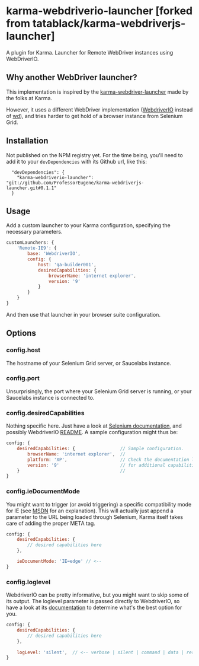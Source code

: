 # karma-webdriverio-launcher [forked from tatablack/karma-webdriverjs-launcher]

A plugin for Karma. Launcher for Remote WebDriver instances using WebDriverIO.

## Why another WebDriver launcher?
This implementation is inspired by the [karma-webdriver-launcher](https://github.com/karma-runner/karma-webdriver-launcher) made by the folks at Karma.

However, it uses a different WebDriver implementation ([WebdriverIO](http://webdriver.io/) instead of [wd](https://github.com/admc/wd)), and tries harder to get hold of a browser instance from Selenium Grid.

## Installation
Not published on the NPM registry yet. For the time being, you'll need to add it to your `devDependencies` with its Github url, like this:

```
  "devDependencies": {
    "karma-webdriverio-launcher": "git://github.com/ProfessorEugene/karma-webdriverjs-launcher.git#0.1.1"
  }
```

## Usage
Add a custom launcher to your Karma configuration, specifying the necessary parameters.

```javascript
customLaunchers: {
    'Remote-IE9': {
        base: 'WebdriverIO',
        config: {
            host: 'qa-builder001',
            desiredCapabilities: {
                browserName: 'internet explorer',
                version: '9'
            }
        }
    }
}
```

And then use that launcher in your browser suite configuration.

## Options
### config.host

The hostname of your Selenium Grid server, or Saucelabs instance.

### config.port

Unsurprisingly, the port where your Selenium Grid server is running, or your Saucelabs instance is connected to.

### config.desiredCapabilities

Nothing specific here. Just have a look at [Selenium documentation](https://code.google.com/p/selenium/wiki/DesiredCapabilities), and possibly WebdriverIO [README](https://github.com/webdriverio/webdriverio#desiredcapabilities).
A sample configuration might thus be:

```javascript
config: {
    desiredCapabilities: {                 // Sample configuration.
        browserName: 'internet explorer',  //
        platform: 'XP',                    // Check the documentation links above
        version: '9'                       // for additional capabilities.
    }                                      //
}
```

### config.ieDocumentMode

You might want to trigger (or avoid triggering) a specific compatibility mode for IE (see [MSDN](http://msdn.microsoft.com/en-us/library/jj676915(v=vs.85).aspx) for an explanation).
This will actually just append a parameter to the URL being loaded through Selenium, Karma itself takes care of adding the proper META tag.

```javascript
config: {
    desiredCapabilities: {
        // desired capabilities here
    },

    ieDocumentMode: 'IE=edge' // <--
}
```

### config.loglevel

WebdriverIO can be pretty informative, but you might want to skip some of its output. The loglevel parameter is passed directly to WebdriverIO, so have a look at its [documentation](https://github.com/webdriverio/webdriverio#loglevel) to determine what's the best option for you.

```javascript
config: {
    desiredCapabilities: {
        // desired capabilities here
    },
    
    logLevel: 'silent',  // <-- verbose | silent | command | data | result
}
```
